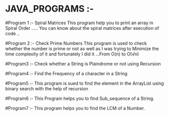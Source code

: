 # JAVA_PROGRAMS :- 

#Program 1 :- Spiral Matrices
This program help you to print an array in Spiral Order ..... You can know about the spiral matrices after execution of code ..
  
 #Program 2 :- Check Prime Numbers 
 This program is used to check whether the number is prime or not as well as I was trying to Minimize the time complexity of it and fortunately I did it ...From O(n) to O(√n) 
 
 #Program3 :- Check whether a String is Plaindrome or not using Recursion
 
 #Program4 :- Find the Frequency of a character in a String
 
 #Program5 :- This program is sued to find the element in the ArrayList using binary search with the help of recursion
 
 #Program6 :- This Program helps you to find Sub_sequence of a String.
 
 #Program7 :- This program helps you to find the LCM of a Number.
 
